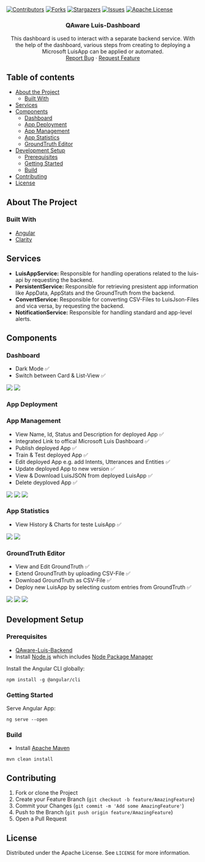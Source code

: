 [![Contributors][contributors-shield]][contributors-url]
[![Forks][forks-shield]][forks-url]
[![Stargazers][stars-shield]][stars-url]
[![Issues][issues-shield]][issues-url]
[![Apache License][license-shield]][license-url]

<p align="center">

  <h3 align="center">QAware Luis-Dashboard</h3>

  <p align="center">
    This dashboard is used to interact with a separate backend service. With the help of the dashboard, various steps from creating to deploying a Microsoft LuisApp can be applied or automated.
    <br />
    <a href="https://github.com/latzinger/QAware-Luis-Dashboard/issues">Report Bug</a>
    ·
    <a href="https://github.com/latzinger/QAware-Luis-Dashboard/issues">Request Feature</a>
  </p>
</p>

## Table of contents

* [About the Project](#about-the-project)
  * [Built With](#built-with)
* [Services](#services)
* [Components](#components)
  * [Dashboard](#dashboard)
  * [App Deployment](#app-deployment)
  * [App Management](#app-management)
  * [App Statistics](#app-statistics)
  * [GroundTruth Editor](#groundtruth-editor)
* [Development Setup](#development-setup)
  * [Prerequisites](#prerequisites)
  * [Getting Started](#getting-started)
  * [Build](#build)
* [Contributing](#contributing)
* [License](#license)

## About The Project

### Built With
* [Angular](https://angular.io)
* [Clarity](https://clarity.design/)

## Services
- **LuisAppService:** Responsible for handling operations related to the luis-api by requesting the backend.
- **PersistentService:** Responsible for retrieving presistent app information like AppData, AppStats and the GroundTruth from the backend.
- **ConvertService:** Responsible for converting CSV-Files to LuisJson-Files and vica versa, by requesting the backend.
- **NotificationService:** Responsible for handling standard and app-level alerts.

## Components

### Dashboard
- Dark Mode ✅ <br/>
- Switch between Card & List-View ✅ <br/>

<img src="https://github.com/latzinger/QAware-Luis-Dashboard/blob/main/images/Dashboard-Light.png"/> 
<!---<img src="https://github.com/latzinger/QAware-Luis-Dashboard/blob/main/images/Dashboard-Dark.png" width="425"/>-->

<img src="https://github.com/latzinger/QAware-Luis-Dashboard/blob/main/images/Dashboard-Light-List.png"/> 
<!---<img src="https://github.com/latzinger/QAware-Luis-Dashboard/blob/main/images/Dashboard-Dark-List.png" width="425"/>-->

### App Deployment

### App Management
- View Name, Id, Status and Description for deployed App ✅ <br/>
- Integrated Link to offical Microsoft Luis Dashboard ✅ <br/>
- Publish deployed App ✅ <br/>
- Train & Test deployed App ✅ <br/>
- Edit deployed App e.g. add Intents, Utterances and Entities ✅ <br/>
- Update deployed App to new version ✅ <br/>
- View & Download LuisJSON from deployed LuisApp ✅ <br/>
- Delete deyploved App ✅ <br/>
<img src="https://github.com/latzinger/QAware-Luis-Dashboard/blob/main/images/App-Light.png"/>
<!---<img src="https://github.com/latzinger/QAware-Luis-Dashboard/blob/main/images/App-Dark.png" width="425"/>-->

<img src="https://github.com/latzinger/QAware-Luis-Dashboard/blob/main/images/App-Light-Edit.png"/>
<!---<img src="https://github.com/latzinger/QAware-Luis-Dashboard/blob/main/images/App-Dark-Edit.png" width="425"/>-->

<img src="https://github.com/latzinger/QAware-Luis-Dashboard/blob/main/images/App-Light-Json.png"/>
<!---<img src="https://github.com/latzinger/QAware-Luis-Dashboard/blob/main/images/App-Dark-Json.png" width="425"/>-->

### App Statistics
- View History & Charts for teste LuisApp ✅ <br/>

<img src="https://github.com/latzinger/QAware-Luis-Dashboard/blob/main/images/App-Light-Statistics.png"/>
<!---<img src="https://github.com/latzinger/QAware-Luis-Dashboard/blob/main/images/App-Dark-Statistics.png" width="425"/>-->

<img src="https://github.com/latzinger/QAware-Luis-Dashboard/blob/main/images/App-Light-Statistics-Table.png"/> 
<!---<img src="https://github.com/latzinger/QAware-Luis-Dashboard/blob/main/images/App-Dark-Statistics-Table.png" width="425"/>-->

### GroundTruth Editor
- View and Edit GroundTruth ✅ <br/>
- Extend GroundTruth by uploading CSV-File ✅ <br/>
- Download GroundTruth as CSV-File ✅ <br/>
- Deploy new LuisApp by selecting custom entries from GroundTruth ✅ <br/>

<img src="https://github.com/latzinger/QAware-Luis-Dashboard/blob/main/images/GroundTruthEditor-Light.png"/> 
<!---<img src="https://github.com/latzinger/QAware-Luis-Dashboard/blob/main/images/GroundTruthEditor-Dark.png" width="425"/>-->

<img src="https://github.com/latzinger/QAware-Luis-Dashboard/blob/main/images/GroundTruthEditor-Light-Merge.png"/> 
<!---<img src="https://github.com/latzinger/QAware-Luis-Dashboard/blob/main/images/GroundTruthEditor-Dark-Merge.png" width="425"/>-->

<img src="https://github.com/latzinger/QAware-Luis-Dashboard/blob/main/images/GroundTruthEditor-Light-NewLine.png"/> 
<!---<img src="https://github.com/latzinger/QAware-Luis-Dashboard/blob/main/images/GroundTruthEditor-Dark-NewLine.png" width="425"/>-->

## Development Setup

### Prerequisites
* [QAware-Luis-Backend](https://github.com/latzinger/QAware-Luis)
* Install [Node.js] which includes [Node Package Manager][npm]

Install the Angular CLI globally:

```
npm install -g @angular/cli
```

### Getting Started

Serve Angular App:

```
ng serve --open
```

### Build
* Install [Apache Maven][mvn]

```
mvn clean install
```

## Contributing

1. Fork or clone the Project
2. Create your Feature Branch (`git checkout -b feature/AmazingFeature`)
3. Commit your Changes (`git commit -m 'Add some AmazingFeature'`)
4. Push to the Branch (`git push origin feature/AmazingFeature`)
5. Open a Pull Request

## License

Distributed under the Apache License. See `LICENSE` for more information.

[contributors-shield]: https://img.shields.io/github/contributors/latzinger/QAware-Luis-Dashboard?style=flat-square
[contributors-url]: https://github.com/latzinger/QAware-Luis-Dashboard/graphs/contributors
[forks-shield]: https://img.shields.io/github/forks/latzinger/QAware-Luis-Dashboard?style=flat-square
[forks-url]: https://github.com/latzinger/QAware-Luis-Dashboard/network/members
[stars-shield]: https://img.shields.io/github/stars/latzinger/QAware-Luis-Dashboard?style=flat-square
[stars-url]: https://github.com/latzinger/QAware-Luis-Dashboard/stargazers
[issues-shield]: https://img.shields.io/github/issues/latzinger/QAware-Luis-Dashboard?style=flat-square
[issues-url]: https://github.com/latzinger/QAware-Luis-Dashboard/issues
[license-shield]: https://img.shields.io/github/license/latzinger/QAware-Luis-Dashboard?style=flat-square
[license-url]: https://github.com/latzinger/QAware-Luis-Dashboard/blob/main/LICENSE
[node.js]: https://nodejs.org/
[npm]: https://www.npmjs.com/get-npm
[mvn]: https://maven.apache.org/index.html
